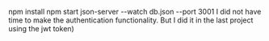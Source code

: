 npm install
npm start
json-server --watch db.json --port 3001
I did not have time to make the authentication functionality. But I did it in the last project using the jwt token)
